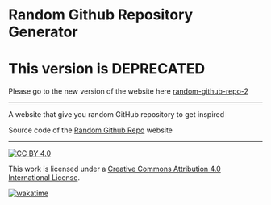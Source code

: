 # Random Github Repository Generator 

# This version is DEPRECATED
Please go to the new version of the website here [random-github-repo-2](https://github.com/zonetecde/random-github-repo-2)

---
A website that give you random GitHub repository to get inspired

Source code of the [Random Github Repo](https://www.randomgithubrepo.site) website

---

[![CC BY 4.0][cc-by-shield]][cc-by]

This work is licensed under a
[Creative Commons Attribution 4.0 International License][cc-by].

[cc-by]: http://creativecommons.org/licenses/by/4.0/
[cc-by-shield]: https://img.shields.io/badge/License-CC%20BY%204.0-lightgrey.svg

[![wakatime](https://wakatime.com/badge/user/b8ecff52-7743-4a1e-8b28-93fcce7c9b7d/project/e15f4652-7753-48b7-a56d-22363a8f41e8.svg)](https://wakatime.com/badge/user/b8ecff52-7743-4a1e-8b28-93fcce7c9b7d/project/e15f4652-7753-48b7-a56d-22363a8f41e8)
